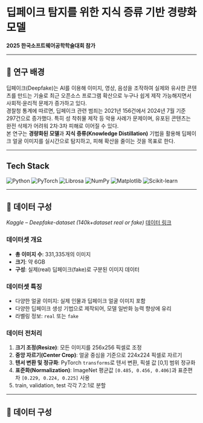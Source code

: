 # 딥페이크 탐지를 위한 지식 증류 기반 경량화 모델

**2025 한국소프트웨어공학학술대회 참가**

---

## 📰 연구 배경
딥페이크(Deepfake)는 AI를 이용해 이미지, 영상, 음성을 조작하여 실제와 유사한 콘텐츠를 만드는 기술로 최근 오픈소스 프로그램 확산으로 누구나 쉽게 제작 가능해지면서 사회적·윤리적 문제가 증가하고 있다.  
경찰청 통계에 따르면, 딥페이크 관련 범죄는 2021년 156건에서 2024년 7월 기준 297건으로 증가했다. 특히 성 착취물 제작 등 악용 사례가 문제이며, 유포된 콘텐츠는 완전 삭제가 어려워 2차·3차 피해로 이어질 수 있다.  
본 연구는 **경량화된 모델**과 **지식 증류(Knowledge Distillation)** 기법을 활용해 딥페이크 얼굴 이미지를 실시간으로 탐지하고, 피해 확산을 줄이는 것을 목표로 한다.

---

## Tech Stack

![Python](https://img.shields.io/badge/Python-3776AB?style=for-the-badge&logo=python&logoColor=white) ![PyTorch](https://img.shields.io/badge/PyTorch-EE4C2C?style=for-the-badge&logo=pytorch&logoColor=white) ![Librosa](https://img.shields.io/badge/Librosa-000000?style=for-the-badge&logo=python&logoColor=white) ![NumPy](https://img.shields.io/badge/NumPy-013243?style=for-the-badge&logo=numpy&logoColor=white) ![Matplotlib](https://img.shields.io/badge/Matplotlib-11557C?style=for-the-badge&logo=matplotlib&logoColor=white) ![Scikit-learn](https://img.shields.io/badge/scikit--learn-F7931E?style=for-the-badge&logo=scikit-learn&logoColor=white)

---

## 📰 데이터 구성

*Kaggle – Deepfake-dataset (140k+dataset real or fake)*    [데이터 링크](https://www.kaggle.com/datasets/tusharpadhy/deepfake-dataset)

### 데이터셋 개요
- **총 이미지 수**: 331,335개의 이미지
- **크기**: 약 6GB  
- **구성**: 실제(real) 딥페이크(fake)로 구분된 이미지 데이터

### 데이터셋 특징
- 다양한 얼굴 이미지: 실제 인물과 딥페이크 얼굴 이미지 포함  
- 다양한 딥페이크 생성 기법으로 제작되어, 모델 일반화 능력 향상에 유리  
- 라벨링 정보: `real` 또는 `fake`

### 데이터 전처리
1. **크기 조정(Resize)**: 모든 이미지를 256x256 픽셀로 조정  
2. **중앙 자르기(Center Crop)**: 얼굴 중심을 기준으로 224x224 픽셀로 자르기  
3. **텐서 변환 및 정규화**: PyTorch `transforms`로 텐서 변환, 픽셀 값 [0,1] 범위 정규화  
4. **표준화(Normalization)**: ImageNet 평균값 `[0.485, 0.456, 0.406]`과 표준편차 `[0.229, 0.224, 0.225]` 사용
5. train, validation, test 각각 7:2:1로 분할
---

## 📰 데이터 구성

